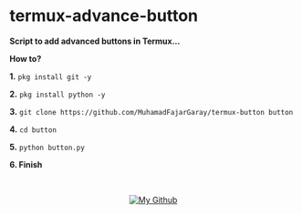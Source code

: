 # termux-advance-button

**Script to add advanced buttons in Termux...**

**How to?**

**1.** `pkg install git -y`

**2.** `pkg install python -y`

**3.** `git clone https://github.com/MuhamadFajarGaray/termux-button button`

**4.** `cd button`
 
**5.** `python button.py`
 
**6. Finish**

<p align="center">&nbsp;</p>
<p align="center"><a href="https://github.com/MuhamadFajarGaray"> <img src="https://telegra.ph/file/b07f21ef636d02ddd2ea9.jpg" alt="My Github" /></a></p>
<p align="center">&nbsp;</p>
